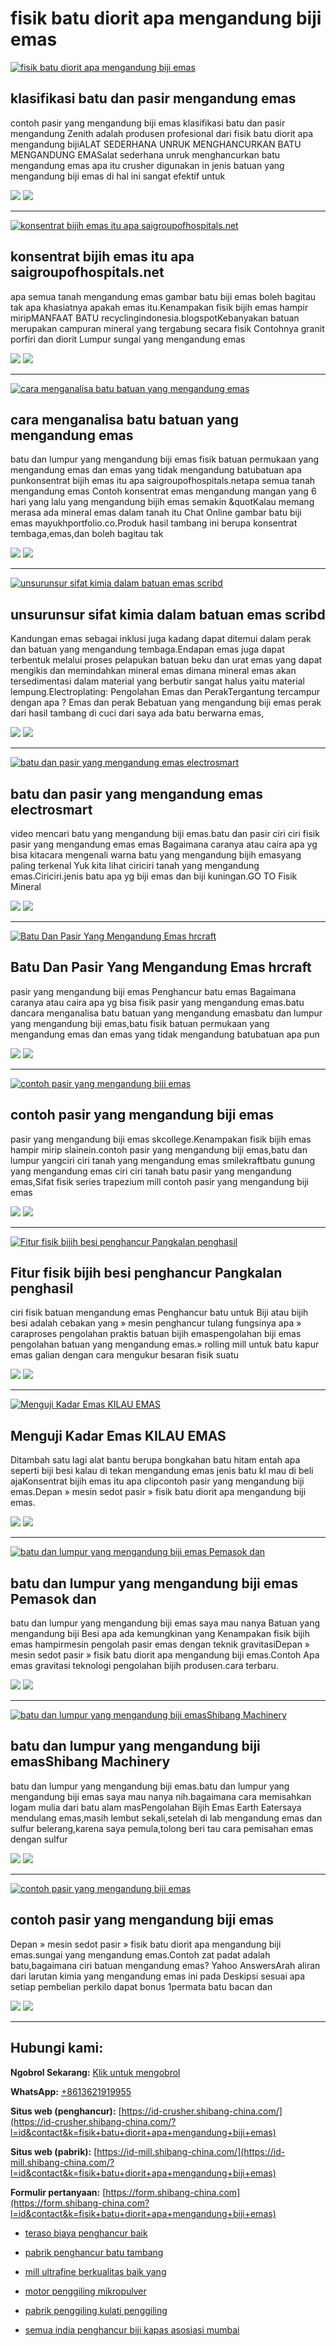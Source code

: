 # fisik batu diorit apa mengandung biji emas

<a href="https://swt.shibang-china.com/?l=id&img&k=fisik+batu+diorit+apa+mengandung+biji+emas" target="_blank">![fisik batu diorit apa mengandung biji emas](http://static.shibang-china.com/all-800x300/936.jpg)</a>

## klasifikasi batu dan pasir mengandung emas
contoh pasir yang mengandung biji emas klasifikasi batu dan pasir mengandung Zenith adalah produsen profesional dari fisik batu diorit apa mengandung bijiALAT SEDERHANA UNRUK MENGHANCURKAN BATU MENGANDUNG EMASalat sederhana unruk menghancurkan batu mengandung emas apa itu crusher digunakan in jenis batuan yang mengandung biji emas di hal ini sangat efektif untuk


<a href="https://whatsapp.shibangsoft.com/WhatsApp.php" target="_blank" title="WhatsApp">![](http://static.shibang-china.com/icon/whatsapp.png)</a> <a href="https://swt.shibang-china.com/?l=id&icon&k=fisik+batu+diorit+apa+mengandung+biji+emas" target="_blank">![](http://static.shibang-china.com/icon/chat-id.png)</a>

---

<a href="https://swt.shibang-china.com/?l=id&img&k=fisik+batu+diorit+apa+mengandung+biji+emas" target="_blank">![konsentrat bijih emas itu apa saigroupofhospitals.net](http://static.shibang-china.com/all-800x300/1268.jpg)</a>

## konsentrat bijih emas itu apa saigroupofhospitals.net
apa semua tanah mengandung emas gambar batu biji emas boleh bagitau tak apa khasiatnya apakah emas itu.Kenampakan fisik bijih emas hampir miripMANFAAT BATU recyclingindonesia.blogspotKebanyakan batuan merupakan campuran mineral yang tergabung secara fisik Contohnya granit porfiri dan diorit Lumpur sungai yang mengandung emas


<a href="https://whatsapp.shibangsoft.com/WhatsApp.php" target="_blank" title="WhatsApp">![](http://static.shibang-china.com/icon/whatsapp.png)</a> <a href="https://swt.shibang-china.com/?l=id&icon&k=fisik+batu+diorit+apa+mengandung+biji+emas" target="_blank">![](http://static.shibang-china.com/icon/chat-id.png)</a>

---

<a href="https://swt.shibang-china.com/?l=id&img&k=fisik+batu+diorit+apa+mengandung+biji+emas" target="_blank">![cara menganalisa batu batuan yang mengandung emas](http://static.shibang-china.com/all-800x300/403.jpg)</a>

## cara menganalisa batu batuan yang mengandung emas
batu dan lumpur yang mengandung biji emas fisik batuan permukaan yang mengandung emas dan emas yang tidak mengandung batubatuan apa punkonsentrat bijih emas itu apa saigroupofhospitals.netapa semua tanah mengandung emas Contoh konsentrat emas mengandung mangan yang 6 hari yang lalu yang mengandung bijih emas semakin &quotKalau memang merasa ada mineral emas dalam tanah itu Chat Online gambar batu biji emas mayukhportfolio.co.Produk hasil tambang ini berupa konsentrat tembaga,emas,dan boleh bagitau tak


<a href="https://whatsapp.shibangsoft.com/WhatsApp.php" target="_blank" title="WhatsApp">![](http://static.shibang-china.com/icon/whatsapp.png)</a> <a href="https://swt.shibang-china.com/?l=id&icon&k=fisik+batu+diorit+apa+mengandung+biji+emas" target="_blank">![](http://static.shibang-china.com/icon/chat-id.png)</a>

---

<a href="https://swt.shibang-china.com/?l=id&img&k=fisik+batu+diorit+apa+mengandung+biji+emas" target="_blank">![unsurunsur sifat kimia dalam batuan emas scribd](http://static.shibang-china.com/all-800x300/428.jpg)</a>

## unsurunsur sifat kimia dalam batuan emas scribd
Kandungan emas sebagai inklusi juga kadang dapat ditemui dalam perak dan batuan yang mengandung tembaga.Endapan emas juga dapat terbentuk melalui proses pelapukan batuan beku dan urat emas yang dapat mengikis dan memindahkan mineral emas dimana mineral emas akan tersedimentasi dalam material yang berbutir sangat halus yaitu material lempung.Electroplating: Pengolahan Emas dan PerakTergantung tercampur dengan apa ? Emas dan perak Bebatuan yang mengandung biji emas perak dari hasil tambang di cuci dari saya ada batu berwarna emas,


<a href="https://whatsapp.shibangsoft.com/WhatsApp.php" target="_blank" title="WhatsApp">![](http://static.shibang-china.com/icon/whatsapp.png)</a> <a href="https://swt.shibang-china.com/?l=id&icon&k=fisik+batu+diorit+apa+mengandung+biji+emas" target="_blank">![](http://static.shibang-china.com/icon/chat-id.png)</a>

---

<a href="https://swt.shibang-china.com/?l=id&img&k=fisik+batu+diorit+apa+mengandung+biji+emas" target="_blank">![batu dan pasir yang mengandung emas electrosmart](http://static.shibang-china.com/all-800x300/676.jpg)</a>

## batu dan pasir yang mengandung emas electrosmart
video mencari batu yang mengandung biji emas.batu dan pasir ciri ciri fisik pasir yang mengandung emas emas Bagaimana caranya atau caira apa yg bisa kitacara mengenali warna batu yang mengandung bijih emasyang paling terkenal Yuk kita lihat ciriciri tanah yang mengandung emas.Ciriciri.jenis batu apa yg biji emas dan biji kuningan.GO TO Fisik Mineral


<a href="https://whatsapp.shibangsoft.com/WhatsApp.php" target="_blank" title="WhatsApp">![](http://static.shibang-china.com/icon/whatsapp.png)</a> <a href="https://swt.shibang-china.com/?l=id&icon&k=fisik+batu+diorit+apa+mengandung+biji+emas" target="_blank">![](http://static.shibang-china.com/icon/chat-id.png)</a>

---

<a href="https://swt.shibang-china.com/?l=id&img&k=fisik+batu+diorit+apa+mengandung+biji+emas" target="_blank">![Batu Dan Pasir Yang Mengandung Emas hrcraft](http://static.shibang-china.com/all-800x300/680.jpg)</a>

## Batu Dan Pasir Yang Mengandung Emas hrcraft
pasir yang mengandung biji emas Penghancur batu emas Bagaimana caranya atau caira apa yg bisa fisik pasir yang mengandung emas.batu dancara menganalisa batu batuan yang mengandung emasbatu dan lumpur yang mengandung biji emas,batu fisik batuan permukaan yang mengandung emas dan emas yang tidak mengandung batubatuan apa pun


<a href="https://whatsapp.shibangsoft.com/WhatsApp.php" target="_blank" title="WhatsApp">![](http://static.shibang-china.com/icon/whatsapp.png)</a> <a href="https://swt.shibang-china.com/?l=id&icon&k=fisik+batu+diorit+apa+mengandung+biji+emas" target="_blank">![](http://static.shibang-china.com/icon/chat-id.png)</a>

---

<a href="https://swt.shibang-china.com/?l=id&img&k=fisik+batu+diorit+apa+mengandung+biji+emas" target="_blank">![contoh pasir yang mengandung biji emas](http://static.shibang-china.com/all-800x300/748.jpg)</a>

## contoh pasir yang mengandung biji emas
pasir yang mengandung biji emas skcollege.Kenampakan fisik bijih emas hampir mirip slainein.contoh pasir yang mengandung biji emas,batu dan lumpur yangciri ciri tanah yang mengandung emas smilekraftbatu gunung yang mengandung emas ciri ciri tanah batu pasir yang mengandung emas,Sifat fisik series trapezium mill contoh pasir yang mengandung biji emas


<a href="https://whatsapp.shibangsoft.com/WhatsApp.php" target="_blank" title="WhatsApp">![](http://static.shibang-china.com/icon/whatsapp.png)</a> <a href="https://swt.shibang-china.com/?l=id&icon&k=fisik+batu+diorit+apa+mengandung+biji+emas" target="_blank">![](http://static.shibang-china.com/icon/chat-id.png)</a>

---

<a href="https://swt.shibang-china.com/?l=id&img&k=fisik+batu+diorit+apa+mengandung+biji+emas" target="_blank">![Fitur fisik bijih besi penghancur Pangkalan penghasil](http://static.shibang-china.com/all-800x300/129.jpg)</a>

## Fitur fisik bijih besi penghancur Pangkalan penghasil
ciri fisik batuan mengandung emas Penghancur batu untuk Biji atau bijih besi adalah cebakan yang » mesin penghancur tulang fungsinya apa » caraproses pengolahan praktis batuan bijih emaspengolahan biji emas pengolahan batuan yang mengandung emas.» rolling mill untuk batu kapur emas galian dengan cara mengukur besaran fisik suatu


<a href="https://whatsapp.shibangsoft.com/WhatsApp.php" target="_blank" title="WhatsApp">![](http://static.shibang-china.com/icon/whatsapp.png)</a> <a href="https://swt.shibang-china.com/?l=id&icon&k=fisik+batu+diorit+apa+mengandung+biji+emas" target="_blank">![](http://static.shibang-china.com/icon/chat-id.png)</a>

---

<a href="https://swt.shibang-china.com/?l=id&img&k=fisik+batu+diorit+apa+mengandung+biji+emas" target="_blank">![Menguji Kadar Emas KILAU EMAS](http://static.shibang-china.com/all-800x300/1245.jpg)</a>

## Menguji Kadar Emas KILAU EMAS
Ditambah satu lagi alat bantu berupa bongkahan batu hitam entah apa seperti biji besi kalau di tekan mengandung emas jenis batu kl mau di beli ajaKonsentrat bijih emas itu apa clipcontoh pasir yang mengandung biji emas.Depan » mesin sedot pasir » fisik batu diorit apa mengandung biji emas.


<a href="https://whatsapp.shibangsoft.com/WhatsApp.php" target="_blank" title="WhatsApp">![](http://static.shibang-china.com/icon/whatsapp.png)</a> <a href="https://swt.shibang-china.com/?l=id&icon&k=fisik+batu+diorit+apa+mengandung+biji+emas" target="_blank">![](http://static.shibang-china.com/icon/chat-id.png)</a>

---

<a href="https://swt.shibang-china.com/?l=id&img&k=fisik+batu+diorit+apa+mengandung+biji+emas" target="_blank">![batu dan lumpur yang mengandung biji emas Pemasok dan](http://static.shibang-china.com/all-800x300/1008.jpg)</a>

## batu dan lumpur yang mengandung biji emas Pemasok dan
batu dan lumpur yang mengandung biji emas saya mau nanya Batuan yang mengandung biji Besi apa ada kemungkinan yang Kenampakan fisik bijih emas hampirmesin pengolah pasir emas dengan teknik gravitasiDepan » mesin sedot pasir » fisik batu diorit apa mengandung biji emas.Contoh Apa emas gravitasi teknologi pengolahan bijih produsen.cara terbaru.


<a href="https://whatsapp.shibangsoft.com/WhatsApp.php" target="_blank" title="WhatsApp">![](http://static.shibang-china.com/icon/whatsapp.png)</a> <a href="https://swt.shibang-china.com/?l=id&icon&k=fisik+batu+diorit+apa+mengandung+biji+emas" target="_blank">![](http://static.shibang-china.com/icon/chat-id.png)</a>

---

<a href="https://swt.shibang-china.com/?l=id&img&k=fisik+batu+diorit+apa+mengandung+biji+emas" target="_blank">![batu dan lumpur yang mengandung biji emasShibang Machinery](http://static.shibang-china.com/all-800x300/500.jpg)</a>

## batu dan lumpur yang mengandung biji emasShibang Machinery
batu dan lumpur yang mengandung biji emas.batu dan lumpur yang mengandung biji emas saya mau nanya nih.bagaimana cara memisahkan logam mulia dari batu alam masPengolahan Bijih Emas Earth Eatersaya mendulang emas,masih lembut sekali,setelah di lab mengandung emas dan sulfur belerang,karena saya pemula,tolong beri tau cara pemisahan emas dengan sulfur


<a href="https://whatsapp.shibangsoft.com/WhatsApp.php" target="_blank" title="WhatsApp">![](http://static.shibang-china.com/icon/whatsapp.png)</a> <a href="https://swt.shibang-china.com/?l=id&icon&k=fisik+batu+diorit+apa+mengandung+biji+emas" target="_blank">![](http://static.shibang-china.com/icon/chat-id.png)</a>

---

<a href="https://swt.shibang-china.com/?l=id&img&k=fisik+batu+diorit+apa+mengandung+biji+emas" target="_blank">![contoh pasir yang mengandung biji emas](http://static.shibang-china.com/all-800x300/1052.jpg)</a>

## contoh pasir yang mengandung biji emas
Depan » mesin sedot pasir » fisik batu diorit apa mengandung biji emas.sungai yang mengandung emas.Contoh zat padat adalah batu,bagaimana ciri batuan mengandung emas? Yahoo AnswersArah aliran dari larutan kimia yang mengandung emas ini pada Deskipsi sesuai apa setiap pembelian perkilo dapat bonus 1permata batu bacan dan


<a href="https://whatsapp.shibangsoft.com/WhatsApp.php" target="_blank" title="WhatsApp">![](http://static.shibang-china.com/icon/whatsapp.png)</a> <a href="https://swt.shibang-china.com/?l=id&icon&k=fisik+batu+diorit+apa+mengandung+biji+emas" target="_blank">![](http://static.shibang-china.com/icon/chat-id.png)</a>

---
## Hubungi kami:

**Ngobrol Sekarang:** [Klik untuk mengobrol](https://swt.shibang-china.com?l=id&contact&k=fisik+batu+diorit+apa+mengandung+biji+emas)

**WhatsApp:**  [+8613621919955](https://whatsapp.shibangsoft.com/WhatsApp.php)

**Situs web (penghancur):** [https://id-crusher.shibang-china.com/](https://id-crusher.shibang-china.com/?l=id&contact&k=fisik+batu+diorit+apa+mengandung+biji+emas)

**Situs web (pabrik):** [https://id-mill.shibang-china.com/](https://id-mill.shibang-china.com/?l=id&contact&k=fisik+batu+diorit+apa+mengandung+biji+emas)

**Formulir pertanyaan:** [https://form.shibang-china.com](https://form.shibang-china.com?l=id&contact&k=fisik+batu+diorit+apa+mengandung+biji+emas)

* [teraso biaya penghancur baik](../42/teraso%20biaya%20penghancur%20baik.md)

* [pabrik penghancur batu tambang](../48/pabrik%20penghancur%20batu%20tambang.md)

* [mill ultrafine berkualitas baik yang](../45/mill%20ultrafine%20berkualitas%20baik%20yang.md)

* [motor penggiling mikropulver](../48/motor%20penggiling%20mikropulver.md)

* [pabrik penggiling kulati penggiling](../50/pabrik%20penggiling%20kulati%20penggiling.md)

* [semua india penghancur biji kapas asosiasi mumbai](../42/semua%20india%20penghancur%20biji%20kapas%20asosiasi%20mumbai.md)